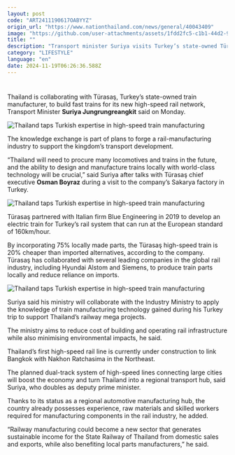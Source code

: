 ```yaml
---
layout: post
code: "ART2411190617OABYYZ"
origin_url: "https://www.nationthailand.com/news/general/40043409"
image: "https://github.com/user-attachments/assets/1fdd2fc5-c1b1-44d2-90ce-21cb14cc3694"
title: ""
description: "Transport minister Suriya visits Turkey’s state-owned Türasaş for lessons in forging a domestic rail-manufacturing industry"
category: "LIFESTYLE"
language: "en"
date: 2024-11-19T06:26:36.588Z
---
```


# 









Thailand is collaborating with Türasaş, Turkey’s state-owned train manufacturer, to build fast trains for its new high-speed rail network, Transport Minister **Suriya Jungrungreangkit** said on Monday.

  ![Thailand taps Turkish expertise in high-speed train manufacturing](https://github.com/user-attachments/assets/81472048-b840-43ba-9b2b-def38dc0cb05)

The knowledge exchange is part of plans to forge a rail-manufacturing industry to support the kingdom’s transport development.

“Thailand will need to procure many locomotives and trains in the future, and the ability to design and manufacture trains locally with world-class technology will be crucial,” said Suriya after talks with Türasaş chief executive **Osman Boyraz** during a visit to the company’s Sakarya factory in Turkey.

  ![Thailand taps Turkish expertise in high-speed train manufacturing](https://github.com/user-attachments/assets/30d03766-f254-4d86-9ac3-cfc06c516fc7)

Türasaş partnered with Italian firm Blue Engineering in 2019 to develop an electric train for Turkey’s rail system that can run at the European standard of 160km/hour.

By incorporating 75% locally made parts, the Türasaş high-speed train is 20% cheaper than imported alternatives, according to the company. Türasaş has collaborated with several leading companies in the global rail industry, including Hyundai Alstom and Siemens, to produce train parts locally and reduce reliance on imports.

  ![Thailand taps Turkish expertise in high-speed train manufacturing](https://github.com/user-attachments/assets/bcf83092-62ba-4c02-ac40-dcaaf0e5f496)

Suriya said his ministry will collaborate with the Industry Ministry to apply the knowledge of train manufacturing technology gained during his Turkey trip to support Thailand’s railway mega projects.

The ministry aims to reduce cost of building and operating rail infrastructure while also minimising environmental impacts, he said.

Thailand’s first high-speed rail line is currently under construction to link Bangkok with Nakhon Ratchasima in the Northeast.

The planned dual-track system of high-speed lines connecting large cities will boost the economy and turn Thailand into a regional transport hub, said Suriya, who doubles as deputy prime minister.

Thanks to its status as a regional automotive manufacturing hub, the country already possesses experience, raw materials and skilled workers required for manufacturing components in the rail industry, he added.

“Railway manufacturing could become a new sector that generates sustainable income for the State Railway of Thailand from domestic sales and exports, while also benefiting local parts manufacturers,” he said.